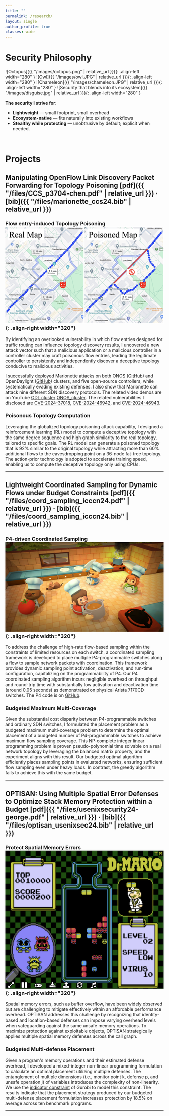 ```yaml
---
title: ""
permalink: /research/
layout: single
author_profile: true
classes: wide
---
```


# Security Philosophy

![Octopus]({{ "/images/octopus.png" | relative_url }}){: .align-left width="280" }
![Owl]({{ "/images/owl.JPG" | relative_url }}){: .align-left width="280" }
![Chameleon]({{ "/images/chameleon.JPG" | relative_url }}){: .align-left width="280" }
![Security that blends into its ecosystem]({{ "/images/disguise.jpg" | relative_url }}){: .align-left width="280" }
<br clear="all"/>

**The security I strive for:**
- **Lightweight** — small footprint, small overhead
- **Ecosystem-native** — fits naturally into existing workflows
- **Stealthy while protecting** — unobtrusive by default; explicit when needed.
<br clear="all"/>

# Projects
## Manipulating OpenFlow Link Discovery Packet Forwarding for Topology Poisoning **[pdf]({{ "/files/CCS_p3704-chen.pdf" | relative_url }})** · **[bib]({{ "/files/marionette_ccs24.bib" | relative_url }})**


### Flow entry-induced Topology Poisoning ![Marionette / topology poisoning](/images/topo_poisoning.png){: .align-right width="320"}
By identifying an overlooked vulnerability in which flow entries designed for traffic routing can influence topology discovery results, I uncovered a new attack vector such that a malicious application or a malicious controller in a controller cluster may craft poisonous flow entries, leading the legitimate controller to persistently and independently discover a deceptive topology conducive to malicious activities.

I successfully deployed Marionette attacks on both ONOS ([GitHub](https://github.com/mzc796/marionette_onos)) and OpenDaylight ([GitHub](https://github.com/mzc796/marionette_odl)) clusters, and five open-source controllers, while systematically evading existing defenses. I also show that Marionette can attack nine different SDN discovery protocols. The related video demos are on YouTube [ODL cluster](https://www.youtube.com/watch?v=qwHv9tXd-ts&t=5s) [ONOS_cluster](https://www.youtube.com/watch?v=lwAGYcCBOxc&t=15s). The related vulnerabilities I disclosed are [CVE-2024-37018](https://nvd.nist.gov/vuln/detail/CVE-2024-37018), [CVE-2024-46942](https://nvd.nist.gov/vuln/detail/CVE-2024-46942), and [CVE-2024-46943](https://nvd.nist.gov/vuln/detail/CVE-2024-46943).

### Poisonous Topology Computation
Leveraging the globalized topology poisoning attack capability, I designed a reinforcement learning (RL) model to compute a deceptive topology with the same degree sequence and high graph similarity to the real topology, tailored to specific goals. The RL model can generate a poisoned topology that is 92% similar to the original topology while attracting more than 60% additional flows to the eavesdropping point on a 36-node fat-tree topology. The action-prior technology is adopted to accelerate training speed, enabling us to compute the deceptive topology only using CPUs.

---

## Lightweight Coordinated Sampling for Dynamic Flows under Budget Constraints **[pdf]({{ "/files/coord_sampling_icccn24.pdf" | relative_url }})** · **[bib]({{ "/files/coord_sampling_icccn24.bib" | relative_url }})**

### P4-driven Coordinated Sampling ![Coord_Sampling / coord_sampling](/images/overcooked.jpg){: .align-right width="320"}
To address the challenge of high-rate flow-based sampling within the constraints of limited resources on each switch, a coordinated sampling framework is developed to place multiple P4-programmable switches along a flow to sample network packets with coordination. This framework provides dynamic sampling point activation, deactivation, and run-time configuration, capitalizing on the programmability of P4. Our P4 coordinated sampling algorithm incurs negligible overhead on throughput and round-trip time with substantially low activation and deactivation time (around 0.05 seconds) as demonstrated on physical Arista 7170CD switches. The P4 code is on [GitHub](https://github.com/mzc796/coord_sampling).

### Budgeted Maximum Multi-Coverage
Given the substantial cost disparity between P4-programmable switches and ordinary SDN switches, I formulated the placement problem as a budgeted maximum multi-coverage problem to determine the optimal placement of a budgeted number of P4-programmable switches to achieve maximum flow sampling coverage. This NP-complete integer linear programming problem is proven pseudo-polynomial time solvable on a real network topology by leveraging the balanced matrix property, and the experiment aligns with this result. Our budgeted optimal algorithm efficiently places sampling points in evaluated networks, ensuring sufficient flow sampling even under heavy loads. In contrast, the greedy algorithm fails to achieve this with the same budget.

---

## OPTISAN: Using Multiple Spatial Error Defenses to Optimize Stack Memory Protection within a Budget **[pdf]({{ "/files/usenixsecurity24-george.pdf" | relative_url }})** · **[bib]({{ "/files/optisan_usenixsec24.bib" | relative_url }})**

### Protect Spatial Memory Errors ![OPTISAN / opti_san](/images/dr_mario.png){: .align-right width="320"}
Spatial memory errors, such as buffer overflow, have been widely observed but are challenging to mitigate effectively within an affordable performance overhead. OPTISAN addresses this challenge by recognizing that identity-based and location-based defenses can impose varying overhead levels when safeguarding against the same unsafe memory operations. To maximize protection against exploitable objects, OPTISAN strategically applies multiple spatial memory defenses across the call graph.

### Budgeted Multi-defense Placement
Given a program's memory operations and their estimated defense overhead, I developed a mixed-integer non-linear programming formulation to calculate an optimal placement utilizing multiple defenses. The entanglement of multiple dimensions (i.e., monitor point k, defense p, and unsafe operation j) of variables introduces the complexity of non-linearity. We use the [indicator constraint](https://www.gurobi.com/documentation/9.5/refman/constraints.html#subsubsection:IndicatorConstraints) of Gurobi to model this constraint. The results indicate that the placement strategy produced by our budgeted multi-defense placement formulation increases protection by 18.5% on average across ten benchmark programs.

---
